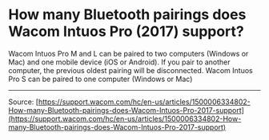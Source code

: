 # How many Bluetooth pairings does Wacom Intuos Pro (2017) support?

Wacom Intuos Pro M and L can be paired to two computers (Windows or Mac) and one mobile device (iOS or Android). If you pair to another computer, the previous oldest pairing will be disconnected. Wacom Intuos Pro S can be paired to one computer (Windows or Mac)

---
Source: [https://support.wacom.com/hc/en-us/articles/1500006334802-How-many-Bluetooth-pairings-does-Wacom-Intuos-Pro-2017-support](https://support.wacom.com/hc/en-us/articles/1500006334802-How-many-Bluetooth-pairings-does-Wacom-Intuos-Pro-2017-support)
